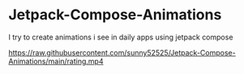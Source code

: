 # Jetpack-Compose-Animations
I try to create animations i see in daily apps using jetpack compose

https://raw.githubusercontent.com/sunny52525/Jetpack-Compose-Animations/main/rating.mp4
